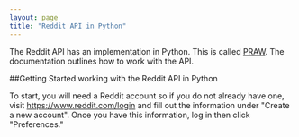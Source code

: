 ```yaml
---
layout: page
title: "Reddit API in Python"
---
```


The Reddit API has an implementation in Python. This is called [PRAW](https://praw.readthedocs.org/en/stable/).
The documentation outlines how to work with the API.

##Getting Started working with the Reddit API in Python

To start, you will need a Reddit account so if you do not already have one, visit https://www.reddit.com/login
and fill out the information under "Create a new account". Once you have this information, log in then click
"Preferences."
